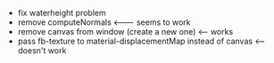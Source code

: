  - fix waterheight problem
 - remove computeNormals <--- seems to work
 - remove canvas from window (create a new one) <-- works
 - pass fb-texture to material-displacementMap instead of canvas <-- doesn't work


